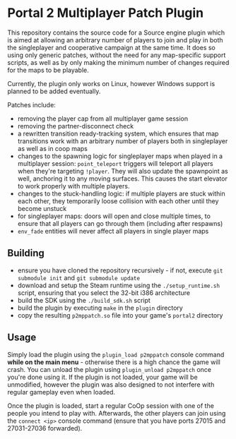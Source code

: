 # Portal 2 Multiplayer Patch Plugin

This repository contains the source code for a Source engine plugin which is
aimed at allowing an arbitrary number of players to join and play in both the
singleplayer and cooperative campaign at the same time. It does so using only
generic patches, without the need for any map-specific support scripts, as well
as by only making the minimum number of changes required for the maps to be
playable.

Currently, the plugin only works on Linux, however Windows support is planned to
be added eventually.

Patches include:
- removing the player cap from all multiplayer game session
- removing the partner-disconnect check
- a rewritten transition ready-tracking system, which ensures that map
  transitions work with an arbitrary number of players both in singleplayer as
  well as in coop maps
- changes to the spawning logic for singleplayer maps when played in a
  multiplayer session: `point_teleport` triggers will teleport all players when
  they're targeting `!player`. They will also update the spawnpoint as well,
  anchoring it to any moving surfaces. This causes the start elevator to work
  properly with multiple players.
- changes to the stuck-handling logic: if multiple players are stuck within each
  other, they temporarily loose collision with each other until they become unstuck
- for singleplayer maps: doors will open and close multiple times, to ensure
  that all players can go through them (including after respawns)
- `env_fade` entities will never affect all players in single player maps

## Building
- ensure you have cloned the repository recursively - if not, execute `git
  submodule init` and `git submodule update`
- download and setup the Steam runtime using the `./setup_runtime.sh` script,
  ensuring that you select the 32-bit i386 architecture
- build the SDK using the `./build_sdk.sh` script
- build the plugin by executing `make` in the `plugin` directory
- copy the resulting `p2mppatch.so` file into your game's `portal2` directory

## Usage
Simply load the plugin using the `plugin_load p2mppatch` console command **while
on the main menu** - otherwise there is a high chance the game will crash. You
can unload the plugin using `plugin_unload p2mppatch` once you're done using it.
If the plugin is not loaded, your game will be unmodified, however the plugin
was also designed to not interfere with regular gameplay even when loaded.

Once the plugin is loaded, start a regular CoOp session with one of the people
you intend to play with. Afterwards, the other players can join using the
`connect <ip>` console command (ensure that you have ports 27015 and 27031-27036
forwarded).